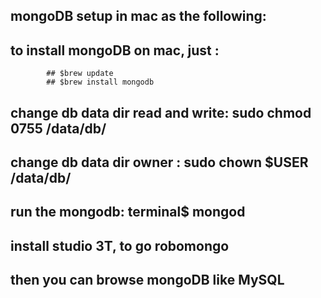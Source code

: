 ## mongoDB setup in mac as the following: 

## to install mongoDB on mac, just : 
            ## $brew update
            ## $brew install mongodb 
## change db data dir read and write: sudo chmod 0755 /data/db/
## change db data dir owner : sudo chown $USER /data/db/
## run the mongodb:  terminal$ mongod
## install studio 3T,  to go robomongo 
##  then you can browse mongoDB like MySQL